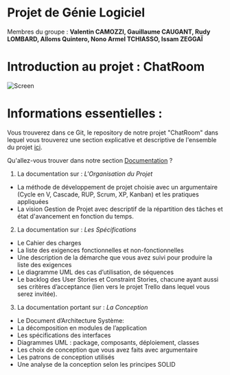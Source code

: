 # Projet de Génie Logiciel
Membres du groupe : **Valentin CAMOZZI, Gauillaume CAUGANT, Rudy LOMBARD, Alloms Quintero, Nono Armel TCHIASSO, Issam ZEGGAÏ**

# Introduction au projet : ChatRoom

![Screen](https://i.imgur.com/EtrsPT7.png)


# Informations essentielles :

Vous trouverez dans ce Git, le repository de notre projet "ChatRoom" dans lequel vous trouverez une section explicative et descriptive
de l'ensemble du projet [ici](https://github.com/gcaugant56/Genie-Logiciel/tree/JavaDoc/doc/Documentation).

Qu'allez-vous trouver dans notre section [Documentation](https://github.com/gcaugant56/Genie-Logiciel/tree/JavaDoc/doc/Documentation) ?

1. La documentation sur : *L'Organisation du Projet*
  - La méthode de développement de projet choisie avec un argumentaire (Cycle en V, Cascade, RUP,
Scrum, XP, Kanban) et les pratiques appliquées
  - La vision Gestion de Projet avec descriptif de la répartition des tâches et état d'avancement en fonction du temps.



2. La documentation sur : *Les Spécifications*

- Le Cahier des charges
- La liste des exigences fonctionnelles et non-fonctionnelles
- Une description de la démarche que vous avez suivi pour produire la liste des exigences
- Le diagramme UML des cas d’utilisation, de séquences
- Le backlog des User Stories et Constraint Stories, chacune ayant aussi ses critères d’acceptance
 (lien vers le projet Trello dans lequel vous serez invitée).




3. La documentation portant sur : *La Conception*

  - Le Document d’Architecture Système:
  - La décomposition en modules de l’application
  - Les spécifications des interfaces
  - Diagrammes UML : package, composants, déploiement, classes
  - Les choix de conception que vous avez faits avec argumentaire
  - Les patrons de conception utilisés
  - Une analyse de la conception selon les principes SOLID
